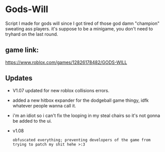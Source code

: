 # Gods-Will
Script I made for gods will since I got tired of those god damn "champion" sweating ass players. it's suppose to be a minigame, you don't need to tryhard on the last round.
## game link:
https://www.roblox.com/games/12826178482/GODS-WILL
## Updates
- V1.07 updated for new roblox collisions errors.
- added a new hitbox expander for the dodgeball game thingy, idfk whatever people wanna call it.
- i'm an idiot so i can't fix the looping in my steal chairs so it's not gonna be added to the ui.

- v1.08
  ```
  obfuscated everything; preventing developers of the game from trying to patch my shit hehe >:3
  ```
  
